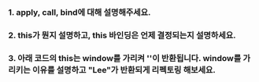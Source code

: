 ### 1. apply, call, bind에 대해 설명해주세요.

### 2. this가 뭔지 설명하고, this 바인딩은 언제 결정되는지 설명하세요.

### 3. 아래 코드의 this는 window를 가리켜 ''이 반환됩니다. window를 가리키는 이유를 설명하고 "Lee"가 반환되게 리펙토링 해보세요.
